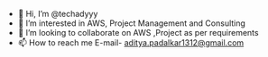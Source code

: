 - 👋 Hi, I’m @techadyyy
- 👀 I’m interested in AWS, Project Management and Consulting
- 💞️ I’m looking to collaborate on AWS ,Project as per requirements
- 📫 How to reach me E-mail- aditya.padalkar1312@gmail.com

<!---
techadyyy/techadyyy is a ✨ special ✨ repository because its `README.md` (this file) appears on your GitHub profile.
You can click the Preview link to take a look at your changes.
--->
